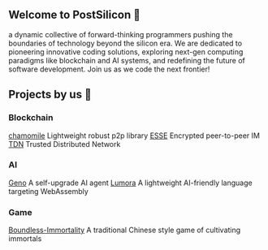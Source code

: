 ## Welcome to PostSilicon 👋

a dynamic collective of forward-thinking programmers pushing the boundaries of technology beyond the silicon era. We are dedicated to pioneering innovative coding solutions, exploring next-gen computing paradigms like blockchain and AI systems, and redefining the future of software development. Join us as we code the next frontier!

## Projects by us 🚀
### Blockchain
[chamomile](https://github.com/postsilicondev/chamomile) Lightweight robust p2p library
[ESSE](https://github.com/postsilicondev/ESSE) Encrypted peer-to-peer IM
[TDN](https://github.com/postsilicondev/TDN) Trusted Distributed Network

### AI
[Geno](https://github.com/postsilicondev/Geno) A self-upgrade AI agent
[Lumora](https://github.com/postsilicondev/Lumora) A lightweight AI-friendly language targeting WebAssembly

### Game
[Boundless-Immortality](https://github.com/postsilicondev/Boundless-Immortality) A traditional Chinese style game of cultivating immortals

<!--

**Here are some ideas to get you started:**

🙋‍♀️ A short introduction - what is your organization all about?
🌈 Contribution guidelines - how can the community get involved?
👩‍💻 Useful resources - where can the community find your docs? Is there anything else the community should know?
🍿 Fun facts - what does your team eat for breakfast?
🧙 Remember, you can do mighty things with the power of [Markdown](https://docs.github.com/github/writing-on-github/getting-started-with-writing-and-formatting-on-github/basic-writing-and-formatting-syntax)
-->

